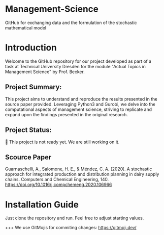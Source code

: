 # Management-Science
GitHub for exchanging data and the formulation of the stochastic mathematical model 

# Introduction

Welcome to the GitHub repository for our project developed as part of a task at Technical University Dresden for the module "Actual Topics in Management Science" by Prof. Becker.

## Project Summary:

This project aims to understand and reproduce the results presented in the source paper provided. Leveraging Python3 and Gurobi, we delve into the computational aspects of management science, striving to replicate and expand upon the findings presented in the original research.

## Project Status:
:construction: This project is not ready yet. We are still working on it.

## Scource Paper
Guarnaschelli, A., Salomone, H. E., & Méndez, C. A. (2020). A stochastic approach for integrated production and distribution planning in dairy supply chains. Computers and Chemical Engineering, 140. https://doi.org/10.1016/j.compchemeng.2020.106966

# Installation Guide
Just clone the repository and run.
Feel free to adjust starting values.

+++ 
We use GitMojis for commiting changes: https://gitmoji.dev/ 
